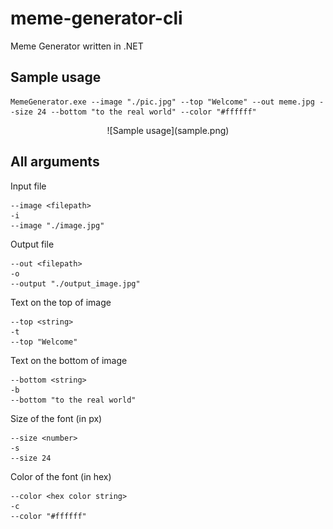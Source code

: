 # meme-generator-cli
Meme Generator written in .NET

## Sample usage
```
MemeGenerator.exe --image "./pic.jpg" --top "Welcome" --out meme.jpg --size 24 --bottom "to the real world" --color "#ffffff"
```
<p align="center">
![Sample usage](sample.png)
</p>

## All arguments
Input file
```
--image <filepath>
-i
--image "./image.jpg"

```
Output file
```
--out <filepath>
-o
--output "./output_image.jpg"
```

Text on the top of image
```
--top <string>
-t
--top "Welcome"
```

Text on the bottom of image
```
--bottom <string>
-b
--bottom "to the real world"
```

Size of the font (in px)
```
--size <number>
-s
--size 24
```

Color of the font (in hex)
```
--color <hex color string>
-c
--color "#ffffff"
```
